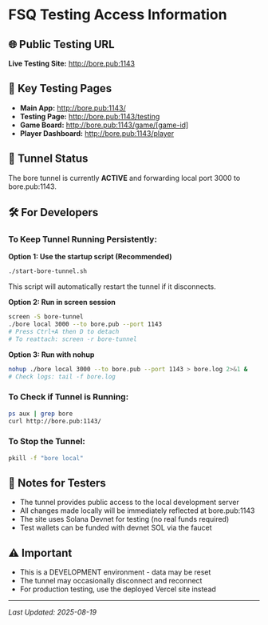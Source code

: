 # FSQ Testing Access Information

## 🌐 Public Testing URL

**Live Testing Site:** http://bore.pub:1143

## 📍 Key Testing Pages

- **Main App:** http://bore.pub:1143/
- **Testing Page:** http://bore.pub:1143/testing
- **Game Board:** http://bore.pub:1143/game/[game-id]
- **Player Dashboard:** http://bore.pub:1143/player

## 🔄 Tunnel Status

The bore tunnel is currently **ACTIVE** and forwarding local port 3000 to bore.pub:1143.

## 🛠️ For Developers

### To Keep Tunnel Running Persistently:

**Option 1: Use the startup script (Recommended)**

```bash
./start-bore-tunnel.sh
```

This script will automatically restart the tunnel if it disconnects.

**Option 2: Run in screen session**

```bash
screen -S bore-tunnel
./bore local 3000 --to bore.pub --port 1143
# Press Ctrl+A then D to detach
# To reattach: screen -r bore-tunnel
```

**Option 3: Run with nohup**

```bash
nohup ./bore local 3000 --to bore.pub --port 1143 > bore.log 2>&1 &
# Check logs: tail -f bore.log
```

### To Check if Tunnel is Running:

```bash
ps aux | grep bore
curl http://bore.pub:1143/
```

### To Stop the Tunnel:

```bash
pkill -f "bore local"
```

## 📝 Notes for Testers

- The tunnel provides public access to the local development server
- All changes made locally will be immediately reflected at bore.pub:1143
- The site uses Solana Devnet for testing (no real funds required)
- Test wallets can be funded with devnet SOL via the faucet

## ⚠️ Important

- This is a DEVELOPMENT environment - data may be reset
- The tunnel may occasionally disconnect and reconnect
- For production testing, use the deployed Vercel site instead

---

_Last Updated: 2025-08-19_
